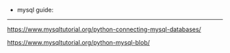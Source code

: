 * mysql guide:
--------------
https://www.mysqltutorial.org/python-connecting-mysql-databases/


https://www.mysqltutorial.org/python-mysql-blob/
